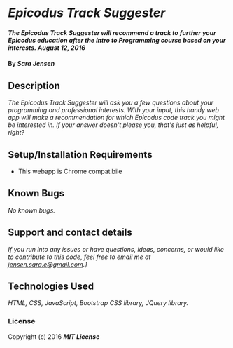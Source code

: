 # _Epicodus Track Suggester_

#### _The Epicodus Track Suggester will recommend a track to further your Epicodus education after the Intro to Programming course based on your interests. August 12, 2016_

#### By _**Sara Jensen**_

## Description

_The Epicodus Track Suggester will ask you a few questions about your programming and professional interests. With your input, this handy web app will make a recommendation for which Epicodus code track you might be interested in. If your answer doesn't please you, that's just as helpful, right?_

## Setup/Installation Requirements

* This webapp is Chrome compatibile

## Known Bugs

_No known bugs._

## Support and contact details

_If you run into any issues or have questions, ideas, concerns, or would like to contribute to this code, feel free to email me at jensen.sara.e@gmail.com.}_

## Technologies Used

_HTML, CSS, JavaScript, Bootstrap CSS library, JQuery library._

### License

Copyright (c) 2016 **_MIT License_**

